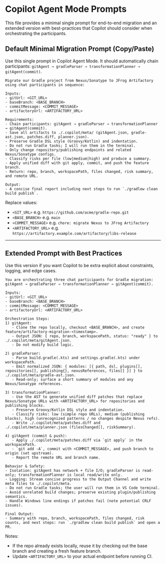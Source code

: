 # Copilot Agent Mode Prompts

This file provides a minimal single prompt for end-to-end migration and an extended version with best-practices that Copilot should consider when orchestrating the participants.

## Default Minimal Migration Prompt (Copy/Paste)
Use this single prompt in Copilot Agent Mode. It should automatically chain participants: `gitAgent → gradleParser → transformationPlanner → gitAgent(commit)`.

```
Migrate our Gradle project from Nexus/Sonatype to JFrog Artifactory using chat participants in sequence:

Inputs:
- gitUrl: <GIT_URL>
- baseBranch: <BASE_BRANCH>
- commitMessage: <COMMIT_MESSAGE>
- artifactoryUrl: <ARTIFACTORY_URL>

Requirements:
- Chain participants: gitAgent → gradleParser → transformationPlanner → gitAgent(commit).
- Save all artifacts to ./.copilot/meta/ (gitAgent.json, gradle-ast.json, patches.diff, planner.json).
- Preserve Gradle DSL style (Groovy/Kotlin) and indentation.
- Do not run Gradle tasks; I will run them in the terminal.
- Only change repository/publishing endpoints and related Nexus/Sonatype configs.
- Classify risks per file (low|medium|high) and produce a summary.
- Apply unified diff with git apply, commit, and push the feature branch.
- Return: repo, branch, workspacePath, files changed, risk summary, and remote URL.

Output:
- A concise final report including next steps to run `./gradlew clean build publish`.
```

Replace values:
- `<GIT_URL>` e.g. `https://github.com/acme/gradle-repo.git`
- `<BASE_BRANCH>` e.g. `main`
- `<COMMIT_MESSAGE>` e.g. `chore: migrate Nexus to JFrog Artifactory`
- `<ARTIFACTORY_URL>` e.g. `https://artifactory.example.com/artifactory/libs-release`

---

## Extended Prompt with Best Practices
Use this version if you want Copilot to be extra explicit about constraints, logging, and edge cases.

```
You are orchestrating three chat participants for Gradle migration: gitAgent → gradleParser → transformationPlanner → gitAgent(commit).

Inputs:
- gitUrl: <GIT_URL>
- baseBranch: <BASE_BRANCH>
- commitMessage: <COMMIT_MESSAGE>
- artifactoryUrl: <ARTIFACTORY_URL>

Orchestration Steps:
1) gitAgent:
   - Clone the repo locally, checkout <BASE_BRANCH>, and create feature/artifactory-migration-<timestamp>.
   - Output JSON: { repo, branch, workspacePath, status: "ready" } to ./.copilot/meta/gitAgent.json.
   - Do not modify build logic.

2) gradleParser:
   - Parse build.gradle(.kts) and settings.gradle(.kts) under workspacePath.
   - Emit normalized JSON: { modules: [{ path, dsl, plugins[], repositories[], publishing{}, nexusReferences, files[] }] } to ./.copilot/meta/gradle-ast.json.
   - Read-only; surface a short summary of modules and any Nexus/Sonatype references.

3) transformationPlanner:
   - Use the AST to generate unified diff patches that replace Nexus/Sonatype URLs with <ARTIFACTORY_URL> for repositories and publishing blocks.
   - Preserve Groovy/Kotlin DSL style and indentation.
   - Classify risks: low (simple repo URLs), medium (publishing blocks), high (unrecognized patterns / no changes despite Nexus refs).
   - Write ./.copilot/meta/patches.diff and ./.copilot/meta/planner.json (filesChanged[], riskSummary).

4) gitAgent (commit & push):
   - Apply ./.copilot/meta/patches.diff via `git apply` in the workspacePath.
   - `git add -A`, commit with <COMMIT_MESSAGE>, and push branch to origin (set upstream).
   - Report the remote URL and branch name.

Behavior & Safety:
- Isolation: gitAgent has network + file I/O; gradleParser is read-only; transformationPlanner is local read/write only.
- Logging: Stream concise progress to the Output Channel and write meta files to ./.copilot/meta.
- Do not run Gradle tasks; the user will run them in VS Code terminal.
- Avoid unrelated build changes; preserve existing plugin/publishing semantics.
- Handle Windows line endings if patches fail (note potential CRLF issues).

Final Output:
- Summary with repo, branch, workspacePath, files changed, risk counts, and next steps: run `./gradlew clean build publish` and open a PR.
```

Notes:
- If the repo already exists locally, reuse it by checking out the base branch and creating a fresh feature branch.
- Update `<ARTIFACTORY_URL>` to your actual endpoint before running CI.